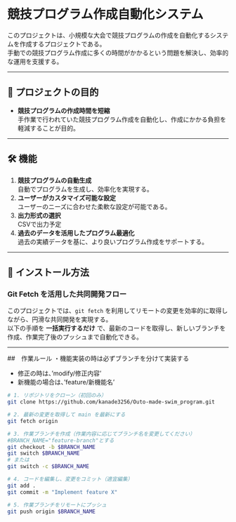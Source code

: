# 競技プログラム作成自動化システム

このプロジェクトは、小規模な大会で競技プログラムの作成を自動化するシステムを作成するプロジェクトである。  
手動での競技プログラム作成に多くの時間がかかるという問題を解決し、効率的な運用を支援する。

---

## 📌 プロジェクトの目的

- **競技プログラムの作成時間を短縮**  
  手作業で行われていた競技プログラム作成を自動化し、作成にかかる負担を軽減することが目的。

---

## 🛠 機能

1. **競技プログラムの自動生成**  
   自動でプログラムを生成し、効率化を実現する。
2. **ユーザーがカスタマイズ可能な設定**  
   ユーザーのニーズに合わせた柔軟な設定が可能である。
3. **出力形式の選択**  
   CSVで出力予定
4. **過去のデータを活用したプログラム最適化**  
   過去の実績データを基に、より良いプログラム作成をサポートする。

---

## 🚀 インストール方法

### Git Fetch を活用した共同開発フロー

このプロジェクトでは、`git fetch` を利用してリモートの変更を効率的に取得しながら、円滑な共同開発を実現する。  
以下の手順を **一括実行するだけ** で、最新のコードを取得し、新しいブランチを作成、作業完了後のプッシュまで自動化できる。

---

##　作業ルール
・機能実装の時は必ずブランチを分けて実装する
- 修正の時は、’modify/修正内容’
- 新機能の場合は、’feature/新機能名’


```sh
# 1. リポジトリをクローン（初回のみ）
git clone https://github.com/kanade3256/Outo-made-swim_program.git

# 2. 最新の変更を取得して main を最新にする
git fetch origin

# 3. 作業ブランチを作成（作業内容に応じてブランチ名を変更してください）
#BRANCH_NAME="feature-branch"とする
git checkout -b $BRANCH_NAME
git switch $BRANCH_NAME
# または
git switch -c $BRANCH_NAME

# 4. コードを編集し、変更をコミット（適宜編集）
git add .
git commit -m "Implement feature X"

# 5. 作業ブランチをリモートにプッシュ
git push origin $BRANCH_NAME
